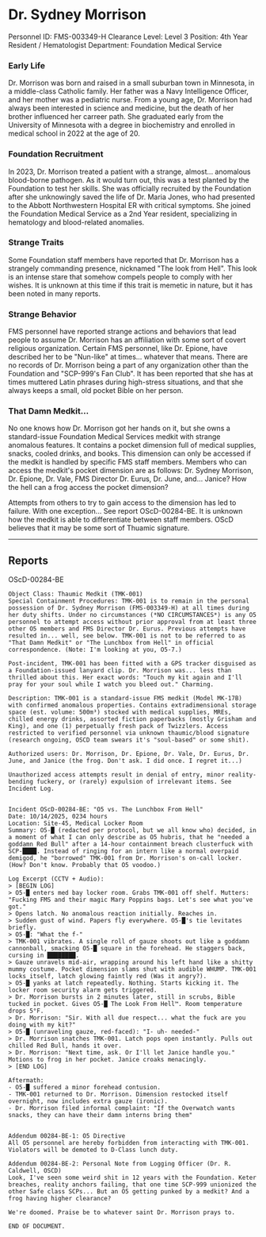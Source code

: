 # Dr. Sydney Morrison

Personnel ID: FMS-003349-H
Clearance Level: Level 3
Position: 4th Year Resident / Hematologist
Department: Foundation Medical Service

### Early Life
Dr. Morrison was born and raised in a small suburban town in Minnesota, in a middle-class Catholic family. Her father was a Navy Intelligence Officer, and her mother was a pediatric nurse. From a young age, Dr. Morrison had always been interested in science and medicine, but the death of her brother influenced her carreer path. She graduated early from the University of Minnesota with a degree in biochemistry and enrolled in medical school in 2022 at the age of 20.

### Foundation Recruitment
In 2023, Dr. Morrison treated a patient with a strange, almost... anomalous blood-borne pathogen. As it would turn out, this was a test planted by the Foundation to test her skills.  She was officially recruited by the Foundation after she unknowingly saved the life of Dr. Maria Jones, who had presented to the Abbott Northwestern Hospital ER with critical symptoms. She joined the Foundation Medical Service as a 2nd Year resident, specializing in hematology and blood-related anomalies. 

### Strange Traits
Some Foundation staff members have reported that Dr. Morrison has a strangely commanding presence, nicknamed "The look from Hell". This look is an intense stare that somehow compels people to comply with her wishes. It is unknown at this time if this trait is memetic in nature, but it has been noted in many reports. 

### Strange Behavior
FMS personnel have reported strange actions and behaviors that lead people to assume Dr. Morrison has an affiliation with some sort of covert religious organization. Certain FMS personnel, like Dr. Epione, have described her to be "Nun-like" at times... whatever that means. There are no records of Dr. Morrison being a part of any organization other than the Foundation and "SCP-999's Fan Club". It has been reported that she has at times muttered Latin phrases during high-stress situations, and that she always keeps a small, old pocket Bible on her person. 

### That Damn Medkit...
No one knows how Dr. Morrison got her hands on it, but she owns a standard-issue Foundation Medical Services medkit with strange anomalous features. It contains a pocket dimension full of medical supplies, snacks, cooled drinks, and books. This dimension can only be accessed if the medkit is handled by specific FMS staff members. Members who can access the medkit's pocket dimension are as follows: Dr. Sydney Morrison, Dr. Epione, Dr. Vale, FMS Director Dr. Eurus, Dr. June, and... Janice? How the hell can a frog access the pocket dimension?

Attempts from others to try to gain access to the dimension has led to failure. With one exception... See report OScD-00284-BE. It is unknown how the medkit is able to differentiate between staff members. OScD believes that it may be some sort of Thuamic signature. 

---

## Reports
OScD-00284-BE
```
Object Class: Thaumic Medkit (TMK-001)
Special Containment Procedures: TMK-001 is to remain in the personal possession of Dr. Sydney Morrison (FMS-003349-H) at all times during her duty shifts. Under no circumstances (*NO CIRCUMSTANCES*) is any O5 personnel to attempt access without prior approval from at least three other O5 members and FMS Director Dr. Eurus. Previous attempts have resulted in... well, see below. TMK-001 is not to be referred to as "That Damn Medkit" or "The Lunchbox from Hell" in official correspondence. (Note: I'm looking at you, O5-7.)

Post-incident, TMK-001 has been fitted with a GPS tracker disguised as a Foundation-issued lanyard clip. Dr. Morrison was... less than thrilled about this. Her exact words: "Touch my kit again and I'll pray for your soul while I watch you bleed out." Charming.

Description: TMK-001 is a standard-issue FMS medkit (Model MK-17B) with confirmed anomalous properties. Contains extradimensional storage space (est. volume: 500m³) stocked with medical supplies, MREs, chilled energy drinks, assorted fiction paperbacks (mostly Grisham and King), and one (1) perpetually fresh pack of Twizzlers. Access restricted to verified personnel via unknown thaumic/blood signature (research ongoing, OSCD team swears it's "soul-based" or some shit).

Authorized users: Dr. Morrison, Dr. Epione, Dr. Vale, Dr. Eurus, Dr. June, and Janice (the frog. Don't ask. I did once. I regret it...)

Unauthorized access attempts result in denial of entry, minor reality-bending fuckery, or (rarely) expulsion of irrelevant items. See Incident Log.


Incident OScD-00284-BE: "O5 vs. The Lunchbox From Hell"
Date: 10/14/2025, 0234 hours
Location: Site-45, Medical Locker Room
Summary: O5-█ (redacted per protocol, but we all know who) decided, in a moment of what I can only describe as O5 hubris, that he "needed a goddamn Red Bull" after a 14-hour containment breach clusterfuck with SCP-████. Instead of ringing for an intern like a normal overpaid demigod, he "borrowed" TMK-001 from Dr. Morrison's on-call locker. (How? Don't know. Probably that O5 voodoo.)

Log Excerpt (CCTV + Audio):
> [BEGIN LOG]
> O5-█ enters med bay locker room. Grabs TMK-001 off shelf. Mutters: "Fucking FMS and their magic Mary Poppins bags. Let's see what you've got."
> Opens latch. No anomalous reaction initially. Reaches in.
> Sudden gust of wind. Papers fly everywhere. O5-█'s tie levitates briefly.
> O5-█: "What the f-"
> TMK-001 vibrates. A single roll of gauze shoots out like a goddamn cannonball, smacking O5-█ square in the forehead. He staggers back, cursing in ████████.
> Gauze unravels mid-air, wrapping around his left hand like a shitty mummy costume. Pocket dimension slams shut with audible WHUMP. TMK-001 locks itself, latch glowing faintly red (Was it angry?).
> O5-█ yanks at latch repeatedly. Nothing. Starts kicking it. The locker room security alarm gets triggered.
> Dr. Morrison bursts in 2 minutes later, still in scrubs, Bible tucked in pocket. Gives O5-█ The Look From Hell™. Room temperature drops 5°F.
> Dr. Morrison: "Sir. With all due respect... what the fuck are you doing with my kit?"
> O5-█ (unraveling gauze, red-faced): "I- uh- needed-"
> Dr. Morrison snatches TMK-001. Latch pops open instantly. Pulls out chilled Red Bull, hands it over.
> Dr. Morrison: "Next time, ask. Or I'll let Janice handle you." Motions to frog in her pocket. Janice croaks menacingly.
> [END LOG]

Aftermath:
- O5-█ suffered a minor forehead contusion. 
- TMK-001 returned to Dr. Morrison. Dimension restocked itself overnight, now includes extra gauze (ironic).
- Dr. Morrison filed informal complaint: "If the Overwatch wants snacks, they can have their damn interns bring them"


Addendum 00284-BE-1: O5 Directive
All O5 personnel are hereby forbidden from interacting with TMK-001. Violators will be demoted to D-Class lunch duty.

Addendum 00284-BE-2: Personal Note from Logging Officer (Dr. R. Caldwell, OSCD)
Look, I've seen some weird shit in 12 years with the Foundation. Keter breaches, reality anchors failing, that one time SCP-999 unionized the other Safe class SCPs... But an O5 getting punked by a medkit? And a frog having higher clearance?

We're doomed. Praise be to whatever saint Dr. Morrison prays to.

END OF DOCUMENT.
```
